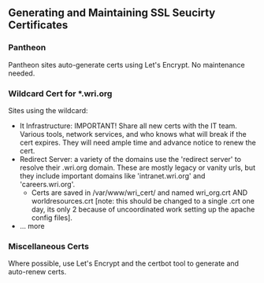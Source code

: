 ## Generating and Maintaining SSL Seucirty Certificates

### Pantheon

Pantheon sites auto-generate certs using Let's Encrypt. No maintenance needed.

### Wildcard Cert for *.wri.org

Sites using the wildcard:

* It Infrastructure: IMPORTANT! Share all new certs with the IT team. Various tools, network services, and who knows what will break if the cert expires. They will need ample time and advance notice to renew the cert.
* Redirect Server: a variety of the domains use the 'redirect server' to resolve their .wri.org domain. These are mostly legacy or vanity urls, but they include important domains like 'intranet.wri.org' and 'careers.wri.org'.
  * Certs are saved in /var/www/wri_cert/ and named wri_org.crt AND worldresources.crt [note: this should be changed to a single .crt one day, its only 2 because of uncoordinated work setting up the apache config files]. 
* ... more

### Miscellaneous Certs

Where possible, use Let's Encrypt and the certbot tool to generate and auto-renew certs.

